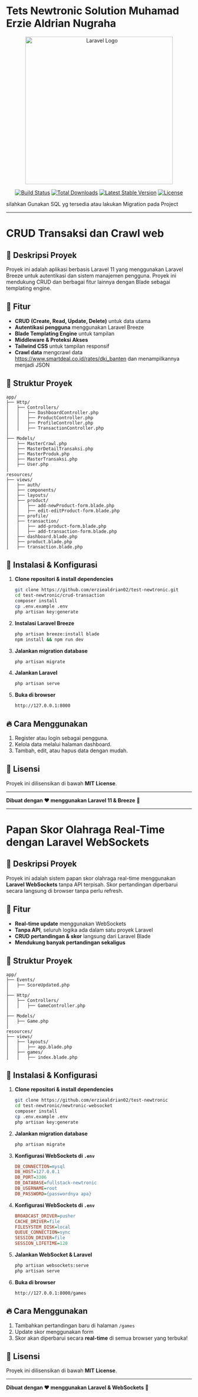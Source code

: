 # Tets Newtronic Solution Muhamad Erzie Aldrian Nugraha
<p align="center"><a href="https://laravel.com" target="_blank"><img src="https://raw.githubusercontent.com/laravel/art/master/logo-lockup/5%20SVG/2%20CMYK/1%20Full%20Color/laravel-logolockup-cmyk-red.svg" width="400" alt="Laravel Logo"></a></p>

<p align="center">
<a href="https://github.com/laravel/framework/actions"><img src="https://github.com/laravel/framework/workflows/tests/badge.svg" alt="Build Status"></a>
<a href="https://packagist.org/packages/laravel/framework"><img src="https://img.shields.io/packagist/dt/laravel/framework" alt="Total Downloads"></a>
<a href="https://packagist.org/packages/laravel/framework"><img src="https://img.shields.io/packagist/v/laravel/framework" alt="Latest Stable Version"></a>
<a href="https://packagist.org/packages/laravel/framework"><img src="https://img.shields.io/packagist/l/laravel/framework" alt="License"></a>
</p>

silahkan Gunakan SQL yg tersedia atau lakukan Migration pada Project

<hr>

# CRUD Transaksi dan Crawl web

## 📌 Deskripsi Proyek
Proyek ini adalah aplikasi berbasis Laravel 11 yang menggunakan Laravel Breeze untuk autentikasi dan sistem manajemen pengguna. Proyek ini mendukung CRUD dan berbagai fitur lainnya dengan Blade sebagai templating engine.

## 🚀 Fitur
- **CRUD (Create, Read, Update, Delete)** untuk data utama
- **Autentikasi pengguna** menggunakan Laravel Breeze
- **Blade Templating Engine** untuk tampilan
- **Middleware & Proteksi Akses**
- **Tailwind CSS** untuk tampilan responsif
- **Crawl data** mengcrawl data https://www.smartdeal.co.id/rates/dki_banten dan menampilkannya menjadi JSON

## 📂 Struktur Proyek
```
app/
├── Http/
│   ├── Controllers/
│   │   ├── DashboardController.php 
│   │   ├── ProductController.php
│   │   ├── ProfileController.php
│   │   ├── TransactionController.php
│
├── Models/
│   ├── MasterCrawl.php
│   ├── MasterDetailTransaksi.php
│   ├── MasterProduk.php 
│   ├── MasterTransaksi.php
│   ├── User.php
│
resources/
├── views/
│   ├── auth/
│   ├── components/
│   ├── layouts/
│   ├── product/
│   │   ├── add-newProduct-form.blade.php
│   │   ├── edit-editProduct-form.blade.php
│   ├── profile/
│   ├── transaction/
│   │   ├── add-product-form.blade.php
│   │   ├── add-transaction-form.blade.php
│   ├── dashboard.blade.php
│   ├── product.blade.php
│   ├── transaction.blade.php
```

## 🔧 Instalasi & Konfigurasi
1. **Clone repositori & install dependencies**
   ```sh
   git clone https://github.com/erziealdrian02/test-newtronic.git
   cd test-newtronic/crud-transaction
   composer install
   cp .env.example .env
   php artisan key:generate
   ```
2. **Instalasi Laravel Breeze**
   ```sh
   php artisan breeze:install blade
   npm install && npm run dev
   ```
3. **Jalankan migration database**
   ```sh
   php artisan migrate
   ```
4. **Jalankan Laravel**
   ```sh
   php artisan serve
   ```
5. **Buka di browser**
   ```
   http://127.0.0.1:8000
   ```

## 🔥 Cara Menggunakan
1. Register atau login sebagai pengguna.
2. Kelola data melalui halaman dashboard.
3. Tambah, edit, atau hapus data dengan mudah.

## 📜 Lisensi
Proyek ini dilisensikan di bawah **MIT License**.

---
**Dibuat dengan ❤️ menggunakan Laravel 11 & Breeze** 🚀

<hr>

# Papan Skor Olahraga Real-Time dengan Laravel WebSockets

## 📌 Deskripsi Proyek
Proyek ini adalah sistem papan skor olahraga real-time menggunakan **Laravel WebSockets** tanpa API terpisah. Skor pertandingan diperbarui secara langsung di browser tanpa perlu refresh.

## 🚀 Fitur
- **Real-time update** menggunakan WebSockets
- **Tanpa API**, seluruh logika ada dalam satu proyek Laravel
- **CRUD pertandingan & skor** langsung dari Laravel Blade
- **Mendukung banyak pertandingan sekaligus**

## 📂 Struktur Proyek
```
app/
├── Events/
│   ├── ScoreUpdated.php
│
├── Http/
│   ├── Controllers/
│   │   ├── GameController.php
│
├── Models/
│   ├── Game.php
│
resources/
├── views/
│   ├── layouts/
│   │   ├── app.blade.php
│   ├── games/
│   │   ├── index.blade.php
```

## 🔧 Instalasi & Konfigurasi
1. **Clone repositori & install dependencies**
   ```sh
   git clone https://github.com/erziealdrian02/test-newtronic
   cd test-newtronic/newtronic-websocket
   composer install
   cp .env.example .env
   php artisan key:generate
   ```
2. **Jalankan migration database**
   ```sh
   php artisan migrate
   ```
3. **Konfigurasi WebSockets di `.env`**
   ```ini
   DB_CONNECTION=mysql
   DB_HOST=127.0.0.1
   DB_PORT=3306
   DB_DATABASE=fullstack-newtronic
   DB_USERNAME=root
   DB_PASSWORD={passwordnya apa}
   ```
4. **Konfigurasi WebSockets di `.env`**
   ```ini
   BROADCAST_DRIVER=pusher
   CACHE_DRIVER=file
   FILESYSTEM_DISK=local
   QUEUE_CONNECTION=sync
   SESSION_DRIVER=file
   SESSION_LIFETIME=120
   ```
5. **Jalankan WebSocket & Laravel**
   ```sh
   php artisan websockets:serve
   php artisan serve
   ```
6. **Buka di browser**
   ```
   http://127.0.0.1:8000/games
   ```

## 🔥 Cara Menggunakan
1. Tambahkan pertandingan baru di halaman `/games`
2. Update skor menggunakan form
3. Skor akan diperbarui secara **real-time** di semua browser yang terbuka!

## 📜 Lisensi
Proyek ini dilisensikan di bawah **MIT License**.

---
**Dibuat dengan ❤️ menggunakan Laravel & WebSockets** 🚀





